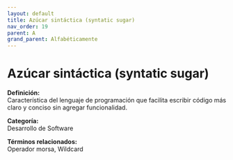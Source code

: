 ```yaml
---
layout: default
title: Azúcar sintáctica (syntatic sugar)
nav_order: 19
parent: A
grand_parent: Alfabéticamente
---
```


# Azúcar sintáctica (syntatic sugar)

**Definición:**  
Característica del lenguaje de programación que facilita escribir código más claro y conciso sin agregar funcionalidad.

**Categoría:**  
Desarrollo de Software  

  


**Términos relacionados:**  
Operador morsa, Wildcard
